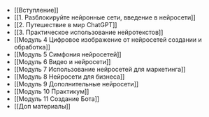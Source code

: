 - [[Вступление]]
- [[1. Разблокируйте нейронные сети, введение в нейросети]]
- [[2. Путешествие в мир ChatGPT]]
- [[3.  Практическое использование нейротекстов]]
- [[Модуль 4 Цифровое изображение от нейросетей создании и обработка]]
- [[Модуль 5 Симфония нейросетей]]
- [[Модуль 6 Видео и нейросети]]
- [[Модуль 7 Использование нейросетей для маркетинга]]
- [[Модуль 8 Нейросети для бизнеса]]
- [[Модуль 9 Дополнительные нейросети]]
- [[Модуль 10 Практикум]]
- [[Модуль 11 Создание Бота]]
- [[Доп материалы]]